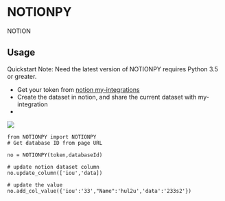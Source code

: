 # NOTIONPY
NOTION


## Usage
Quickstart
Note:
Need the latest version of NOTIONPY requires Python 3.5 or greater.
- Get your token from [notion my-integrations](https://www.notion.so/my-integrations)
- Create the dataset in notion, and share the current dataset with my-integration 
- 
![](https://github.com/wuchangsheng951/NOTIONPY/blob/main/share_example.png)

```
from NOTIONPY import NOTIONPY
# Get database ID from page URL

no = NOTIONPY(token,databaseId)

# update notion dataset column
no.update_column(['iou','data])

# update the value
no.add_col_value({'iou':'33',"Name":'hul2u','data':'233s2'})

```
